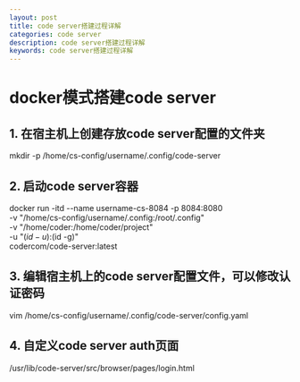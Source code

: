 ```yaml
---
layout: post
title: code server搭建过程详解
categories: code server
description: code server搭建过程详解
keywords: code server搭建过程详解
---
```


# docker模式搭建code server

## 1. 在宿主机上创建存放code server配置的文件夹
mkdir -p /home/cs-config/username/.config/code-server

## 2. 启动code server容器
docker run -itd --name username-cs-8084 -p 8084:8080 \
  -v "/home/cs-config/username/.config:/root/.config" \
  -v "/home/coder:/home/coder/project" \
  -u "$(id -u):$(id -g)" \
  codercom/code-server:latest
  
## 3. 编辑宿主机上的code server配置文件，可以修改认证密码
vim /home/cs-config/username/.config/code-server/config.yaml

## 4. 自定义code server auth页面
/usr/lib/code-server/src/browser/pages/login.html
